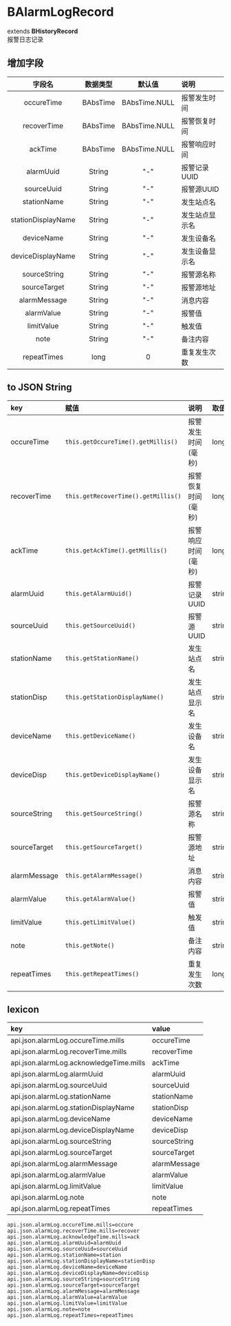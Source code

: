 # BAlarmLogRecord
extends **BHistoryRecord**  
报警日志记录

## 增加字段
| 字段名 | 数据类型 | 默认值 | 说明 |
|:-------:|:------:|:-------:|:------------|
| occureTime | BAbsTime | BAbsTime.NULL | 报警发生时间 |
| recoverTime | BAbsTime | BAbsTime.NULL | 报警恢复时间 |
| ackTime | BAbsTime | BAbsTime.NULL | 报警响应时间 |
| alarmUuid | String | "-" | 报警记录UUID |
| sourceUuid | String | "-" | 报警源UUID |
| stationName | String | "-" | 发生站点名 |
| stationDisplayName | String | "-" | 发生站点显示名 |
| deviceName | String | "-" | 发生设备名 |
| deviceDisplayName | String | "-" | 发生设备显示名 |
| sourceString | String | "-" | 报警源名称 |
| sourceTarget | String | "-" | 报警源地址 |
| alarmMessage | String | "-" | 消息内容 |
| alarmValue | String | "-" | 报警值 |
| limitValue | String | "-" | 触发值 |
| note | String | "-" | 备注内容 |
| repeatTimes | long | 0 | 重复发生次数 |

## to JSON String
| key | 赋值 | 说明 | 取值 |
|:-------|:------|:-------|:---------|
| occureTime | `this.getOccureTime().getMillis()` | 报警发生时间(毫秒) | long |
| recoverTime | `this.getRecoverTime().getMillis()` | 报警恢复时间(毫秒) | long |
| ackTime | `this.getAckTime().getMillis()` | 报警响应时间(毫秒) | long |
| alarmUuid | `this.getAlarmUuid()` | 报警记录UUID | string |
| sourceUuid | `this.getSourceUuid()` | 报警源UUID | string |
| stationName | `this.getStationName()` | 发生站点名 | string |
| stationDisp | `this.getStationDisplayName()` | 发生站点显示名 | string |
| deviceName | `this.getDeviceName()` | 发生设备名 | string |
| deviceDisp | `this.getDeviceDisplayName()` | 发生设备显示名 | string |
| sourceString | `this.getSourceString()` | 报警源名称 | string |
| sourceTarget | `this.getSourceTarget()` | 报警源地址 | string |
| alarmMessage | `this.getAlarmMessage()` | 消息内容 | string |
| alarmValue | `this.getAlarmValue()` | 报警值 | string |
| limitValue | `this.getLimitValue()` | 触发值 | string |
| note | `this.getNote()` | 备注内容 | string |
| repeatTimes | `this.getRepeatTimes()` | 重复发生次数 | long |

## lexicon
| key | value |
|:-------|:------|
| api.json.alarmLog.occureTime.mills | occureTime |
| api.json.alarmLog.recoverTime.mills | recoverTime |
| api.json.alarmLog.acknowledgeTime.mills | ackTime |
| api.json.alarmLog.alarmUuid | alarmUuid |
| api.json.alarmLog.sourceUuid | sourceUuid |
| api.json.alarmLog.stationName | stationName |
| api.json.alarmLog.stationDisplayName | stationDisp |
| api.json.alarmLog.deviceName | deviceName |
| api.json.alarmLog.deviceDisplayName | deviceDisp |
| api.json.alarmLog.sourceString | sourceString |
| api.json.alarmLog.sourceTarget | sourceTarget |
| api.json.alarmLog.alarmMessage | alarmMessage |
| api.json.alarmLog.alarmValue | alarmValue |
| api.json.alarmLog.limitValue | limitValue |
| api.json.alarmLog.note | note |
| api.json.alarmLog.repeatTimes | repeatTimes |

```
api.json.alarmLog.occureTime.mills=occure
api.json.alarmLog.recoverTime.mills=recover
api.json.alarmLog.acknowledgeTime.mills=ack
api.json.alarmLog.alarmUuid=alarmUuid
api.json.alarmLog.sourceUuid=sourceUuid
api.json.alarmLog.stationName=station
api.json.alarmLog.stationDisplayName=stationDisp
api.json.alarmLog.deviceName=deviceName
api.json.alarmLog.deviceDisplayName=deviceDisp
api.json.alarmLog.sourceString=sourceString
api.json.alarmLog.sourceTarget=sourceTarget
api.json.alarmLog.alarmMessage=alarmMessage
api.json.alarmLog.alarmValue=alarmValue
api.json.alarmLog.limitValue=limitValue
api.json.alarmLog.note=note
api.json.alarmLog.repeatTimes=repeatTimes
```